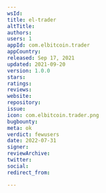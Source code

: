```yaml
---
wsId: 
title: el-trader
altTitle: 
authors: 
users: 1
appId: com.elbitcoin.trader
appCountry: 
released: Sep 17, 2021
updated: 2021-09-20
version: 1.0.0
stars: 
ratings: 
reviews: 
website: 
repository: 
issue: 
icon: com.elbitcoin.trader.png
bugbounty: 
meta: ok
verdict: fewusers
date: 2022-07-31
signer: 
reviewArchive: 
twitter: 
social: 
redirect_from: 

---
```


